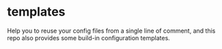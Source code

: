 # templates

Help you to reuse your config files from a single line of comment,
and this repo also provides some build-in configuration templates.
